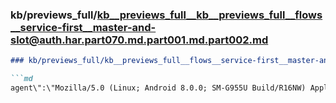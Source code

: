 ### kb/previews_full/kb__previews_full__kb__previews_full__flows__service-first__master-and-slot@auth.har.part070.md.part001.md.part002.md

```md
### kb/previews_full/kb__previews_full__flows__service-first__master-and-slot@auth.har.part070.md.part001.md (part 002)

```md
agent\":\"Mozilla/5.0 (Linux; Android 8.0.0; SM-G955U Build/R16NW) AppleWebKit/537.36 (KHTML, lik
```

```

```
